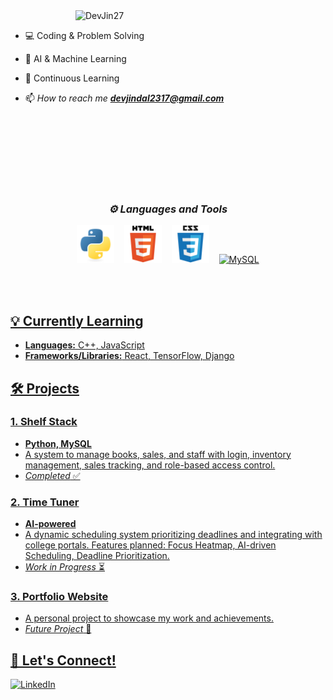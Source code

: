 <div>
  <a href="https://github.com/DevJin27">
  <img src="https://gifdb.com/images/high/coding-animated-laptop-flow-stream-ja04010rm5o68zfk.gif" alt="DevJin27" align="right" width="400px"/>
</a>
<br>
  

- 💻 Coding & Problem Solving
  
- 🤖 AI & Machine Learning
  
- 🌱 Continuous Learning

- 📫 _How to reach me **devjindal2317@gmail.com**_
<br>
</div>

<br><br><br><br><br>

_<h3 align="center" >⚙️ Languages and Tools</h3>_
<div align="center">
<a href="https://python.org"><img src="https://raw.githubusercontent.com/devicons/devicon/master/icons/python/python-original.svg" alt="python" width="60" height="60"/></a> 
  &nbsp;&nbsp;
<a href="https://developer.mozilla.org/en-US/docs/Web/HTML"><img src="https://raw.githubusercontent.com/devicons/devicon/master/icons/html5/html5-original-wordmark.svg" alt="html5" width="60" height="60"/></a>
  &nbsp;&nbsp;
<a href="https://developer.mozilla.org/en-US/docs/Web/CSS"><img src="https://raw.githubusercontent.com/devicons/devicon/master/icons/css3/css3-original-wordmark.svg" alt="css3" width="60" height="60"/></a>
  &nbsp;&nbsp;
<a href="https://www.mysql.com/" target="_blank" rel="noreferrer"><img src="https://raw.githubusercontent.com/danielcranney/readme-generator/main/public/icons/skills/mysql-colored.svg" width="60" height="60" alt="MySQL" />
</div>

<br><br>

## 💡 Currently Learning

*   **Languages:** C++, JavaScript
*   **Frameworks/Libraries:** React, TensorFlow, Django

## 🛠️ Projects

### 1. Shelf Stack 
* **Python, MySQL**
* A system to manage books, sales, and staff with login, inventory management, sales tracking, and role-based access control. 
* _Completed_ ✅

### 2. Time Tuner
* **AI-powered**
* A dynamic scheduling system prioritizing deadlines and integrating with college portals. Features planned: Focus Heatmap, AI-driven Scheduling, Deadline Prioritization.
* _Work in Progress_ ⏳

### 3. Portfolio Website
* A personal project to showcase my work and achievements.
* _Future Project_ 🚀

## 🔗 Let's Connect!

[![LinkedIn](https://img.shields.io/badge/LinkedIn-%230077B5?style=for-the-badge&logo=linkedin&logoColor=white)]([https://www.linkedin.com/in/dev-jindal-/])





